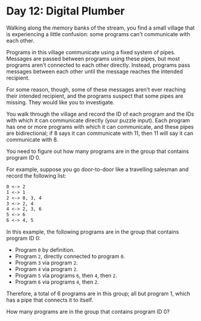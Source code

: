 # Day 12: Digital Plumber

Walking along the memory banks of the stream, you find a small village that is
experiencing a little confusion: some programs can't communicate with each other.

Programs in this village communicate using a fixed system of pipes. Messages are
passed between programs using these pipes, but most programs aren't connected to
each other directly. Instead, programs pass messages between each other until the
message reaches the intended recipient.

For some reason, though, some of these messages aren't ever reaching their intended
recipient, and the programs suspect that some pipes are missing. They would like
you to investigate.

You walk through the village and record the ID of each program and the IDs with
which it can communicate directly (your puzzle input). Each program has one or more
programs with which it can communicate, and these pipes are bidirectional; if 8
says it can communicate with 11, then 11 will say it can communicate with 8.

You need to figure out how many programs are in the group that contains program
ID 0.

For example, suppose you go door-to-door like a travelling salesman and record
the following list:

```txt
0 <-> 2
1 <-> 1
2 <-> 0, 3, 4
3 <-> 2, 4
4 <-> 2, 3, 6
5 <-> 6
6 <-> 4, 5
```

In this example, the following programs are in the group that contains program
ID 0:
- Program ``0`` by definition.
- Program ``2``, directly connected to program ``0``.
- Program ``3`` via program ``2``.
- Program ``4`` via program ``2``.
- Program ``5`` via programs ``6``, then ``4``, then ``2``.
- Program ``6`` via programs ``4``, then ``2``.

Therefore, a total of 6 programs are in this group; all but program 1, which has
a pipe that connects it to itself.

How many programs are in the group that contains program ID 0?
